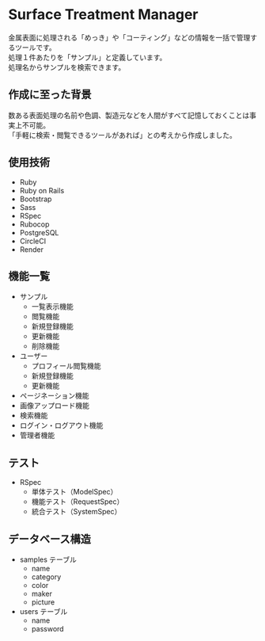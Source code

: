 # Surface Treatment Manager
金属表面に処理される「めっき」や「コーティング」などの情報を一括で管理するツールです。<br>
処理１件あたりを「サンプル」と定義しています。<br>
処理名からサンプルを検索できます。<!-- ・「製造元から検索」・「種類から検索」の３種類を用意しています。 -->

## 作成に至った背景
数ある表面処理の名前や色調、製造元などを人間がすべて記憶しておくことは事実上不可能。<br>
「手軽に検索・閲覧できるツールがあれば」との考えから作成しました。

## 使用技術
- Ruby
- Ruby on Rails
- Bootstrap
- Sass
- RSpec
- Rubocop
- PostgreSQL
- CircleCI
- Render

## 機能一覧
- サンプル
  - 一覧表示機能
  - 閲覧機能
  - 新規登録機能
  - 更新機能
  - 削除機能
- ユーザー
  - プロフィール閲覧機能
  - 新規登録機能
  - 更新機能
- ページネーション機能
- 画像アップロード機能
- 検索機能
- ログイン・ログアウト機能
- 管理者機能

## テスト
- RSpec
  - 単体テスト（ModelSpec）
  - 機能テスト（RequestSpec）
  - 統合テスト（SystemSpec）

## データベース構造
- samples テーブル
  - name
  - category
  - color
  - maker
  - picture
- users テーブル
  - name
  - password